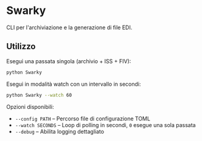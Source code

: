 # Swarky

CLI per l'archiviazione e la generazione di file EDI.

## Utilizzo

Esegui una passata singola (archivio + ISS + FIV):

```bash
python Swarky
```

Esegui in modalità watch con un intervallo in secondi:

```bash
python Swarky --watch 60
```

Opzioni disponibili:

- `--config PATH` – Percorso file di configurazione TOML
- `--watch SECONDS` – Loop di polling in secondi, `0` esegue una sola passata
- `--debug` – Abilita logging dettagliato
